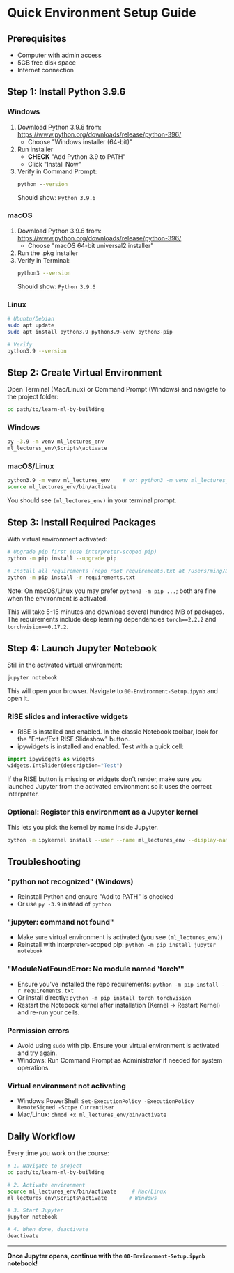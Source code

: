 # Quick Environment Setup Guide

## Prerequisites
- Computer with admin access
- 5GB free disk space  
- Internet connection

## Step 1: Install Python 3.9.6

### Windows
1. Download Python 3.9.6 from: https://www.python.org/downloads/release/python-396/
   - Choose "Windows installer (64-bit)"
2. Run installer
   - **CHECK** "Add Python 3.9 to PATH" 
   - Click "Install Now"
3. Verify in Command Prompt:
   ```cmd
   python --version
   ```
   Should show: `Python 3.9.6`

### macOS
1. Download Python 3.9.6 from: https://www.python.org/downloads/release/python-396/
   - Choose "macOS 64-bit universal2 installer"
2. Run the .pkg installer
3. Verify in Terminal:
   ```bash
   python3 --version
   ```
   Should show: `Python 3.9.6`

### Linux
```bash
# Ubuntu/Debian
sudo apt update
sudo apt install python3.9 python3.9-venv python3-pip

# Verify
python3.9 --version
```

## Step 2: Create Virtual Environment

Open Terminal (Mac/Linux) or Command Prompt (Windows) and navigate to the project folder:

```bash
cd path/to/learn-ml-by-building
```

### Windows
```cmd
py -3.9 -m venv ml_lectures_env
ml_lectures_env\Scripts\activate
```

### macOS/Linux
```bash
python3.9 -m venv ml_lectures_env    # or: python3 -m venv ml_lectures_env
source ml_lectures_env/bin/activate
```

You should see `(ml_lectures_env)` in your terminal prompt.

## Step 3: Install Required Packages

With virtual environment activated:

```bash
# Upgrade pip first (use interpreter-scoped pip)
python -m pip install --upgrade pip

# Install all requirements (repo root requirements.txt at /Users/ming/Dropbox/learn-ml-by-building/requirements.txt)
python -m pip install -r requirements.txt
```

  Note: On macOS/Linux you may prefer `python3 -m pip ...`; both are fine when the environment is activated.
  
  This will take 5-15 minutes and download several hundred MB of packages. The requirements include deep learning dependencies `torch==2.2.2` and `torchvision==0.17.2`.

## Step 4: Launch Jupyter Notebook

Still in the activated virtual environment:

```bash
jupyter notebook
```

This will open your browser. Navigate to `00-Environment-Setup.ipynb` and open it.

### RISE slides and interactive widgets
- RISE is installed and enabled. In the classic Notebook toolbar, look for the "Enter/Exit RISE Slideshow" button.
- ipywidgets is installed and enabled. Test with a quick cell:
  
```python
import ipywidgets as widgets
widgets.IntSlider(description="Test")
```

If the RISE button is missing or widgets don't render, make sure you launched Jupyter from the activated environment so it uses the correct interpreter.

### Optional: Register this environment as a Jupyter kernel
This lets you pick the kernel by name inside Jupyter.

```bash
python -m ipykernel install --user --name ml_lectures_env --display-name "Python (ml_lectures_env)"
```

## Troubleshooting

### "python not recognized" (Windows)
- Reinstall Python and ensure "Add to PATH" is checked
- Or use `py -3.9` instead of `python`

### "jupyter: command not found"
- Make sure virtual environment is activated (you see `(ml_lectures_env)`)
- Reinstall with interpreter-scoped pip: `python -m pip install jupyter notebook`

### "ModuleNotFoundError: No module named 'torch'"
- Ensure you've installed the repo requirements: `python -m pip install -r requirements.txt`
- Or install directly: `python -m pip install torch torchvision`
- Restart the Notebook kernel after installation (Kernel → Restart Kernel) and re-run your cells.

### Permission errors
- Avoid using `sudo` with pip. Ensure your virtual environment is activated and try again.
- Windows: Run Command Prompt as Administrator if needed for system operations.

### Virtual environment not activating
- Windows PowerShell: `Set-ExecutionPolicy -ExecutionPolicy RemoteSigned -Scope CurrentUser`
- Mac/Linux: `chmod +x ml_lectures_env/bin/activate`

## Daily Workflow

Every time you work on the course:

```bash
# 1. Navigate to project
cd path/to/learn-ml-by-building

# 2. Activate environment
source ml_lectures_env/bin/activate     # Mac/Linux
ml_lectures_env\Scripts\activate       # Windows

# 3. Start Jupyter
jupyter notebook

# 4. When done, deactivate
deactivate
```

---

**Once Jupyter opens, continue with the `00-Environment-Setup.ipynb` notebook!**